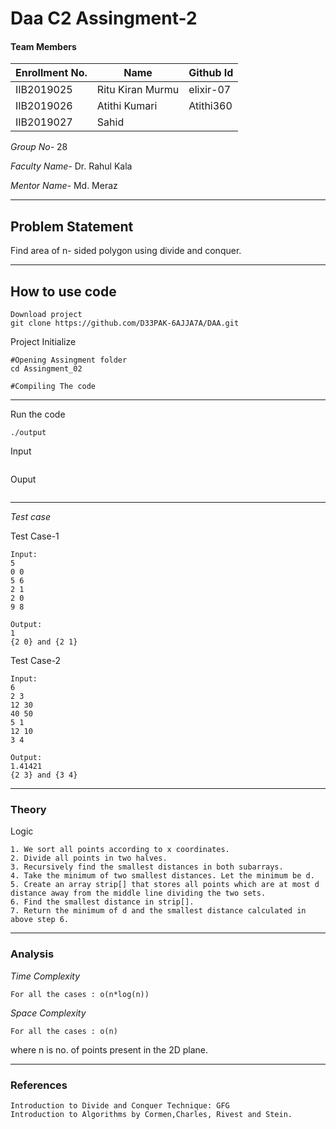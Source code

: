# Daa C2 Assingment-2
#### Team Members

|Enrollment No.|Name|Github Id|
|--------------|----|--------|
|IIB2019025|Ritu Kiran Murmu|elixir-07|
|IIB2019026|Atithi Kumari|Atithi360|
|IIB2019027|Sahid ||



*Group No-* 28

*Faculty Name-* Dr. Rahul Kala 

*Mentor Name-* Md. Meraz

---
## Problem Statement
Find area of n- sided polygon using divide and conquer.

---
## How to use code
```
Download project
git clone https://github.com/D33PAK-6AJJA7A/DAA.git
```
Project Initialize 
```
#Opening Assingment folder
cd Assingment_02

#Compiling The code
```
---

Run the code
```
./output
```
Input
```
```
Ouput 
```
```
---
*Test case*

Test Case-1
```
Input:
5
0 0
5 6
2 1 
2 0 
9 8 

Output:
1
{2 0} and {2 1}
```

Test Case-2
```
Input:
6
2 3
12 30
40 50
5 1
12 10
3 4

Output:
1.41421
{2 3} and {3 4}

```

---
### Theory
Logic
```
1. We sort all points according to x coordinates.
2. Divide all points in two halves.
3. Recursively find the smallest distances in both subarrays.
4. Take the minimum of two smallest distances. Let the minimum be d.
5. Create an array strip[] that stores all points which are at most d distance away from the middle line dividing the two sets.
6. Find the smallest distance in strip[].
7. Return the minimum of d and the smallest distance calculated in above step 6.
```

---
### Analysis

*Time Complexity*
```
For all the cases : o(n*log(n))
```
*Space Complexity*
```
For all the cases : o(n)
```
where n is no. of points present in the 2D plane.

---
### References
```
Introduction to Divide and Conquer Technique: GFG
Introduction to Algorithms by Cormen,Charles, Rivest and Stein.
```
